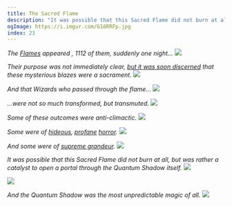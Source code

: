 ```yaml
---
title: The Sacred Flame
description: "It was possible that this Sacred Flame did not burn at all, but was rather a catalyst to open a portal through the Quantum Shadow itself"
ogImage: https://i.imgur.com/G16RRFp.jpg
index: 23
---
```


_The [Flames](https://opensea.io/assets/0x31158181b4b91a423bfdc758fc3bf8735711f9c5/0) appeared , 1112 of them, suddenly one night..._
![](https://i.imgur.com/mpkCE1S.jpg)

_Their purpose was not immediately clear, [but it was soon discerned](https://www.forgottenrunes.com/posts/forgotten-souls-collectors-guide) that these mysterious blazes were a sacrament._
![](https://i.imgur.com/fv4Qmuq.jpg)

_And that Wizards who passed through the flame..._
![](https://i.imgur.com/dZp61pf.jpg)

_...were not so much transformed, but transmuted._
![](https://i.imgur.com/G16RRFp.jpg)

_Some of these outcomes were anti-climactic._
![](https://i.imgur.com/kFyyFNY.jpg)

_Some were of [hideous](https://opensea.io/collection/forgottensouls?search%5BsortAscending%5D=true&search%5BsortBy%5D=PRICE&search%5BstringTraits%5D%5B0%5D%5Bname%5D=head&search%5BstringTraits%5D%5B0%5D%5Bvalues%5D%5B0%5D=Gangrene%20Zombie&search%5BstringTraits%5D%5B0%5D%5Bvalues%5D%5B1%5D=Consumption%20Zombie&search%5BstringTraits%5D%5B0%5D%5Bvalues%5D%5B2%5D=Wild%20Zombie&search%5BstringTraits%5D%5B0%5D%5Bvalues%5D%5B3%5D=Blight%20Zombie&search%5BstringTraits%5D%5B0%5D%5Bvalues%5D%5B4%5D=Putrid%20Zombie), [profane](https://opensea.io/collection/forgottensouls?search%5BsortAscending%5D=true&search%5BsortBy%5D=PRICE&search%5BstringTraits%5D%5B0%5D%5Bname%5D=head&search%5BstringTraits%5D%5B0%5D%5Bvalues%5D%5B0%5D=Ghoul%20of%20Sickness&search%5BstringTraits%5D%5B0%5D%5Bvalues%5D%5B1%5D=Ghoul%20of%20Shade&search%5BstringTraits%5D%5B0%5D%5Bvalues%5D%5B2%5D=Salacious%20Ghoul&search%5BstringTraits%5D%5B0%5D%5Bvalues%5D%5B3%5D=Pale%20Ghoul&search%5BstringTraits%5D%5B0%5D%5Bvalues%5D%5B4%5D=Ghoul%20of%20Bloodlust) [horror](https://opensea.io/collection/forgottensouls?search%5BsortAscending%5D=true&search%5BsortBy%5D=PRICE&search%5BstringTraits%5D%5B0%5D%5Bname%5D=head&search%5BstringTraits%5D%5B0%5D%5Bvalues%5D%5B0%5D=Gouged%20Revenant&search%5BstringTraits%5D%5B0%5D%5Bvalues%5D%5B1%5D=Blood%20Eater%20Revenant&search%5BstringTraits%5D%5B0%5D%5Bvalues%5D%5B2%5D=Rotten%20Revenant&search%5BstringTraits%5D%5B0%5D%5Bvalues%5D%5B3%5D=Lewd%20Revenant)._
![](https://i.imgur.com/nO897jG.jpg)

_And some were of [supreme grandeur](https://opensea.io/assets/0x251b5f14a825c537ff788604ea1b58e49b70726f/7274)._
![](https://i.imgur.com/NM9mO3q.jpg)

_It was possible that this Sacred Flame did not burn at all, but was rather a catalyst to open a portal through the Quantum Shadow itself._
![](https://i.imgur.com/E6T9TF5.jpg)

![](https://i.imgur.com/Evn5jZf.jpg)

_And the Quantum Shadow was the most unpredictable magic of all._
![](https://i.imgur.com/lgMkXI7.jpg)
